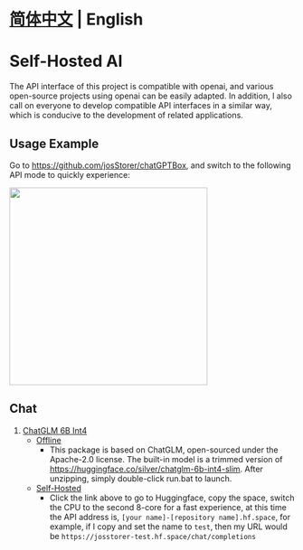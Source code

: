 # **[简体中文](./README_ZH.md) | English**

# Self-Hosted AI

The API interface of this project is compatible with openai, and various open-source projects using openai can be easily
adapted. In addition, I also call on everyone to develop compatible API interfaces in a similar way, which is conducive
to the development of related applications.

## Usage Example

Go to https://github.com/josStorer/chatGPTBox, and switch to the following API mode to quickly experience:

<img width=350 src="https://user-images.githubusercontent.com/13366013/227125297-a933d37b-9af8-49a3-907d-9bd769cbabea.png">

## Chat

1. [ChatGLM 6B Int4](https://github.com/THUDM/ChatGLM-6B)
    - [Offline](https://github.com/josStorer/selfhostedAI/releases)
        - This package is based on ChatGLM, open-sourced under the Apache-2.0 license. The built-in model is a trimmed
          version of https://huggingface.co/silver/chatglm-6b-int4-slim. After unzipping, simply double-click run.bat to
          launch.
    - [Self-Hosted](https://huggingface.co/spaces/josStorer/ChatGLM-6B-Int4-API-OpenAI-Compatible)
        - Click the link above to go to Huggingface, copy the space, switch the CPU to the second 8-core for a fast
          experience, at this time the API address is, `[your name]-[repository name].hf.space`,
          for example, if I copy and set the name to `test`, then my URL would
          be `https://josstorer-test.hf.space/chat/completions`
